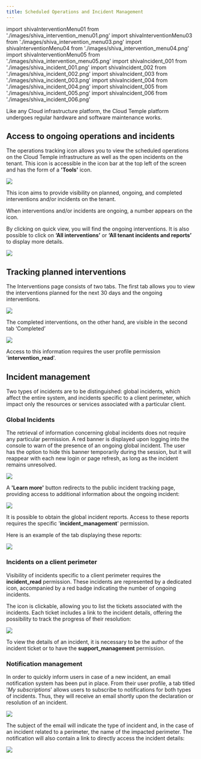 ```yaml
---
title: Scheduled Operations and Incident Management
---
```

import shivaInterventionMenu01 from './images/shiva_intervention_menu01.png'
import shivaInterventionMenu03 from './images/shiva_intervention_menu03.png'
import shivaInterventionMenu04 from './images/shiva_intervention_menu04.png'
import shivaInterventionMenu05 from './images/shiva_intervention_menu05.png'
import shivaIncident_001 from './images/shiva_incident_001.png'
import shivaIncident_002 from './images/shiva_incident_002.png'
import shivaIncident_003 from './images/shiva_incident_003.png'
import shivaIncident_004 from './images/shiva_incident_004.png'
import shivaIncident_005 from './images/shiva_incident_005.png'
import shivaIncident_006 from './images/shiva_incident_006.png'


Like any Cloud infrastructure platform, the Cloud Temple platform undergoes regular hardware and software maintenance works.

## Access to ongoing operations and incidents

The operations tracking icon allows you to view the scheduled operations on the Cloud Temple infrastructure as well as the open incidents on the tenant. This icon is accessible in the icon bar at the top left of the screen and has the form of a __'Tools'__ icon.

<img src={shivaInterventionMenu01} />

This icon aims to provide visibility on planned, ongoing, and completed interventions and/or incidents on the tenant.

When interventions and/or incidents are ongoing, a number appears on the icon.

By clicking on quick view, you will find the ongoing interventions. It is also possible to click on __‘All interventions’__ or __‘All tenant incidents and reports’__ to display more details.

<img src={shivaInterventionMenu03} />

## Tracking planned interventions

The Interventions page consists of two tabs. The first tab allows you to view the interventions planned for the next 30 days and the ongoing interventions.

<img src={shivaInterventionMenu04} />

The completed interventions, on the other hand, are visible in the second tab ‘Completed’

<img src={shivaInterventionMenu05} />

Access to this information requires the user profile permission '**intervention_read**'.

## Incident management

Two types of incidents are to be distinguished: global incidents, which affect the entire system, and incidents specific to a client perimeter, which impact only the resources or services associated with a particular client.

### Global Incidents

The retrieval of information concerning global incidents does not require any particular permission. A red banner is displayed upon logging into the console to warn of the presence of an ongoing global incident. The user has the option to hide this banner temporarily during the session, but it will reappear with each new login or page refresh, as long as the incident remains unresolved.

<img src={shivaIncident_001} />

A __'Learn more'__ button redirects to the public incident tracking page, providing access to additional information about the ongoing incident:

<img src={shivaIncident_002} />

It is possible to obtain the global incident reports. Access to these reports requires the specific '**incident_management**' permission.

Here is an example of the tab displaying these reports:

<img src={shivaIncident_003} />

### Incidents on a client perimeter

Visibility of incidents specific to a client perimeter requires the **incident_read** permission. These incidents are represented by a dedicated icon, accompanied by a red badge indicating the number of ongoing incidents.

The icon is clickable, allowing you to list the tickets associated with the incidents. Each ticket includes a link to the incident details, offering the possibility to track the progress of their resolution:

<img src={shivaIncident_004} />

To view the details of an incident, it is necessary to be the author of the incident ticket or to have the **support_management** permission.

### Notification management

In order to quickly inform users in case of a new incident, an email notification system has been put in place. From their user profile, a tab titled '*My subscriptions*' allows users to subscribe to notifications for both types of incidents. Thus, they will receive an email shortly upon the declaration or resolution of an incident.

<img src={shivaIncident_005} />

The subject of the email will indicate the type of incident and, in the case of an incident related to a perimeter, the name of the impacted perimeter. The notification will also contain a link to directly access the incident details:

<img src={shivaIncident_006} />